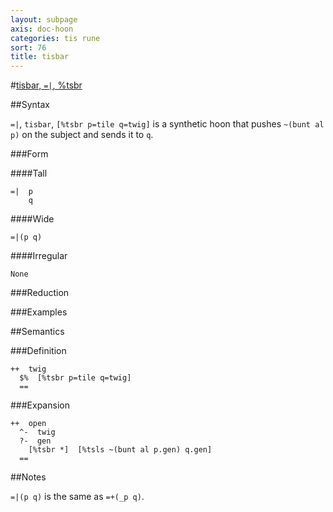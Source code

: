 ```yaml
---
layout: subpage
axis: doc-hoon
categories: tis rune
sort: 76
title: tisbar
---
```




#[tisbar, `=|`, %tsbr](#tsbr)

##Syntax

`=|`, `tisbar`, `[%tsbr p=tile q=twig]` is a synthetic hoon that
pushes `~(bunt al p)` on the subject and sends it to `q`.

###Form

####Tall

    =|  p
        q

####Wide

    =|(p q)

####Irregular

    None

###Reduction

###Examples

##Semantics

###Definition

    ++  twig  
      $%  [%tsbr p=tile q=twig]
      ==

###Expansion

    ++  open
      ^-  twig
      ?-  gen
        [%tsbr *]  [%tsls ~(bunt al p.gen) q.gen]
      ==

##Notes

`=|(p q)` is the same as `=+(_p q)`.
